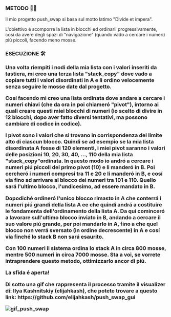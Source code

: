 <h3>METODO 👨‍🎓</h3>
Il mio progetto push_swap si basa sul motto latimo "Divide et impera".
<p>L'obiettivo é scomporre la lista in blocchi ed ordinarli progressivamente, cosí da avere degli spazi di "navigazione" (quando vado a cercare i numeri) piú piccoli, facendo meno mosse.</p>

<h3>ESECUZIONE 🛠️
<p>Una volta riempiti i nodi della mia lista con i valori inseriti da tastiera, mi creo una terza lista "stack_copy" dove vado a copiare tutti i valori disordinati in A e li ordino velocemente senza seguire le mosse date dal progetto.</p>
<p>Cosí facendo mi creo una lista ordinata dove andare a cercare i numeri chiavi (che da ora in poi chiameró "pivot"), intorno ai quali creare questi miei blocchi di numeri (io scelto di divire in 12 blocchi, dopo aver fatto diversi tentativi, ma possono cambiare di codice in codice).</p>
<p>I pivot sono i valori che si trovano in corrispondenza del limite alto di ciascun blocco. Quindi se ad esempio se la mia lista disordinata A fosse di 120 elementi, i miei pivot saranno i valori delle posizioni 10, 20, 30, 40, ..., 110 della mia lista "stack_copy"ordinata. In questo modo io andró a cercare i numeri piú piccoli del primo pivot (10) e li manderó in B. Poi cercheró i numeri compresi tra 11 e 20 e li manderó in B, e cosí via fino ad arrivare al blocco dei numeri tra 101 e 110. Quello sará l'ultimo blocco, l'undicesimo, ad essere mandato in B.</p>
<p>Dopodiché ordineró l'unico blocco rimasto in A che conterrá i numeri piú grandi della lista A ee che quindi andrá a costituire le fondamenta dell'ordinamento della lista A. Da qui cominceró a lavorare sull'ultimo blocco inviato in B, andando a cercare il suo valore piú grande, per poi mandarlo in A, fino a che quel blocco non verrá sversato (in ordine decrescente) in A e cosí via finché lo stack B non sará esaurito.
<p>Con 100 numeri il sistema ordina lo stack A in circa 800 mosse, mentre 500 numeri in circa 7000 mosse. Sta a voi, se vorrete intraprendere questo metodo, ottimizzarlo ancor di piú.</p>
<p>La sfida é aperta!</p>
  
<p>Di sotto una gif che rappresenta il processo tramite il visualizer di: Ilya Kashnitskiy (elijahkash), che potete trovare a questo link: https://github.com/elijahkash/push_swap_gui</p>

![gif_push_swap](https://github.com/misidori/42_cursus/assets/123883959/4c1ca74f-5c54-480a-9a97-996b80e6a948)
